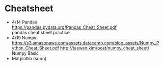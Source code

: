 # Cheatsheet
* 4/14 Pandas  
  https://pandas.pydata.org/Pandas_Cheat_Sheet.pdf  
  pandas cheat sheet practice
* 4/19 Numpy  
https://s3.amazonaws.com/assets.datacamp.com/blog_assets/Numpy_Python_Cheat_Sheet.pdf
http://taewan.kim/post/numpy_cheat_sheet/   
Numpy Basic    
* Matplotlib (soon)

